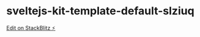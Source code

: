 # sveltejs-kit-template-default-slziuq

[Edit on StackBlitz ⚡️](https://stackblitz.com/edit/sveltejs-kit-template-default-trfa3a)